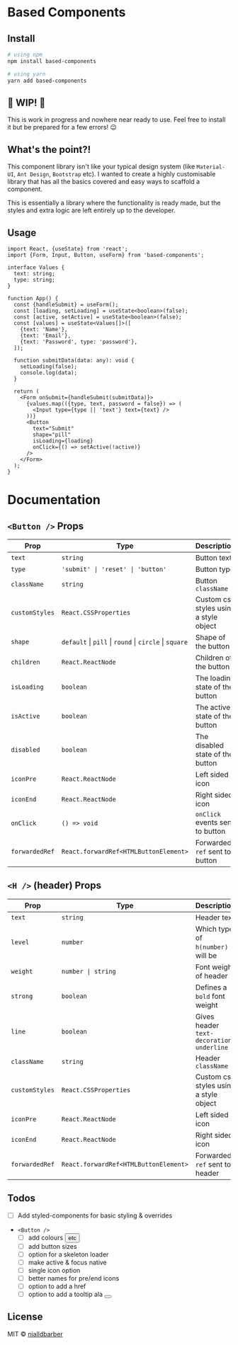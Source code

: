 # Based Components

## Install

```bash
# using npm
npm install based-components

# using yarn
yarn add based-components
```

## 🚧 WIP! 🚧

This is work in progress and nowhere near ready to use. Feel free to install it but be prepared for a few errors! 😉

## What's the point?!

This component library isn't like your typical design system (like `Material-UI`, `Ant Design`, `Bootstrap` etc). I wanted to create a highly customisable library that has all the basics covered and easy ways to scaffold a component.

This is essentially a library where the functionality is ready made, but the styles and extra logic are left entirely up to the developer.

## Usage

```tsx
import React, {useState} from 'react';
import {Form, Input, Button, useForm} from 'based-components';

interface Values {
  text: string;
  type: string;
}

function App() {
  const {handleSubmit} = useForm();
  const [loading, setLoading] = useState<boolean>(false);
  const [active, setActive] = useState<boolean>(false);
  const [values] = useState<Values[]>([
    {text: 'Name'},
    {text: 'Email'},
    {text: 'Password', type: 'password'},
  ]);

  function submitData(data: any): void {
    setLoading(false);
    console.log(data);
  }

  return (
    <Form onSubmit={handleSubmit(submitData)}>
      {values.map(({type, text, password = false}) => (
        <Input type={type || 'text'} text={text} />
      ))}
      <Button
        text="Submit"
        shape="pill"
        isLoading={loading}
        onClick={() => setActive(!active)}
      />
    </Form>
  );
}
```

# Documentation

## `<Button />` Props

| Prop           | Type                                                   | Description                            | Default     |
| -------------- | ------------------------------------------------------ | -------------------------------------- | ----------- |
| `text`         | `string`                                               | Button text                            | `''`        |
| `type`         | `'submit' \| 'reset' \| 'button'`                      | Button type                            | `'button'`  |
| `className`    | `string`                                               | Button `className`                     | `''`        |
| `customStyles` | `React.CSSProperties`                                  | Custom css styles using a style object | `{}`        |
| `shape`        | `default` \| `pill` \| `round` \| `circle` \| `square` | Shape of the button                    | `'default'` |
| `children`     | `React.ReactNode`                                      | Children of the button                 | `null`      |
| `isLoading`    | `boolean`                                              | The loading state of the button        | `false`     |
| `isActive`     | `boolean`                                              | The active state of the button         | `false`     |
| `disabled`     | `boolean`                                              | The disabled state of the button       | `false`     |
| `iconPre`      | `React.ReactNode`                                      | Left sided icon                        | `null`      |
| `iconEnd`      | `React.ReactNode`                                      | Right sided icon                       | `null`      |
| `onClick`      | `() => void`                                           | `onClick` events sent to button        | `null`      |
| `forwardedRef` | `React.forwardRef<HTMLButtonElement>`                  | Forwarded `ref` sent to button         | `null`      |

## `<H />` (header) Props

| Prop           | Type                                  | Description                               | Default    |
| -------------- | ------------------------------------- | ----------------------------------------- | ---------- |
| `text`         | `string`                              | Header text                               | `''`       |
| `level`        | `number`                              | Which type of `h(number)` it will be      | `1`        |
| `weight`       | `number \| string`                    | Font weight of header                     | `'normal'` |
| `strong`       | `boolean`                             | Defines a `bold` font weight              | `false`    |
| `line`         | `boolean`                             | Gives header `text-decoration: underline` | `false`    |
| `className`    | `string`                              | Header `className`                        | `''`       |
| `customStyles` | `React.CSSProperties`                 | Custom css styles using a style object    | `{}`       |
| `iconPre`      | `React.ReactNode`                     | Left sided icon                           | `null`     |
| `iconEnd`      | `React.ReactNode`                     | Right sided icon                          | `null`     |
| `forwardedRef` | `React.forwardRef<HTMLButtonElement>` | Forwarded `ref` sent to header            | `null`     |

## Todos

- [ ] Add styled-components for basic styling & overrides
- `<Button />`
  - [ ] add colours <Button kind="primary" /> etc
  - [ ] add button sizes
  - [ ] option for a skeleton loader
  - [ ] make active & focus native
  - [ ] single icon option
  - [ ] better names for pre/end icons
  - [ ] option to add a href
  - [ ] option to add a tooltip ala <Button tooltipPosition="right" tooltipAlignment="end" iconDescription="Tooltip text" />

## License

MIT © [nialldbarber](https://github.com/nialldbarber)
